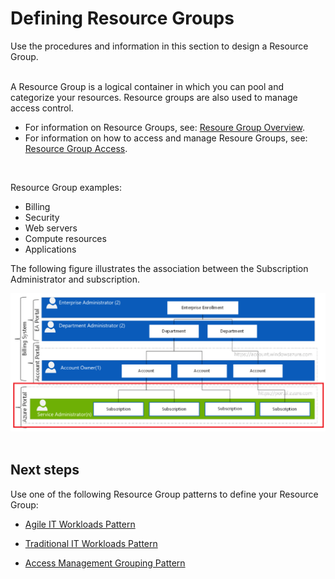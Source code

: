 # Defining Resource Groups 
Use the procedures and information in this section to design a Resource Group. 
<br />
<br />

A Resource Group is a logical container in which you can pool and categorize your resources. Resource groups are also used to 
manage access control. 

- For information on Resource Groups, see: [Resoure Group Overview](https://docs.microsoft.com/en-us/azure/azure-resource-manager/resource-group-overview#resource-groups). 
- For information on how to access and manage Resoure Groups, see: [Resource Group Access](https://docs.microsoft.com/en-us/azure/azure-resource-manager/resource-group-portal).
<br />

Resource Group examples:  
- Billing 
- Security 
- Web servers 
- Compute resources 
- Applications 


The following figure illustrates the association between the Subscription Administrator and subscription.  

![Enrollment](https://github.com/alvarovitta/Enrollment-and-Subscription/blob/master/_images/Enrollment2.png)
<br />
<br />

## Next steps 
Use one of the following Resource Group patterns to define your Resource Group:
- [Agile IT Workloads Pattern](https://github.com/alvarovitta/Enrollment-and-Subscription/blob/master/3.1.1-Using-the-Agile-IT-Workloads-Pattern.md)

- [Traditional IT Workloads Pattern](https://github.com/alvarovitta/Enrollment-and-Subscription/blob/master/3.1.2-Using-the-Traditional-IT-Workloads-Pattern.md)

- [Access Management Grouping Pattern](https://github.com/alvarovitta/Enrollment-and-Subscription/blob/master/3.1.3-Using-the-Access-Management-Grouping-Pattern.md)
